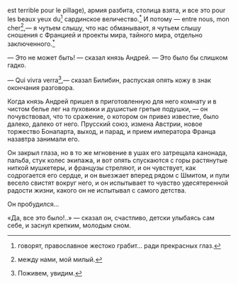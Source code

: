 est terrible pour le pillage), армия разбита, столица взята, и все это pour les beaux yeux du[^258] сардинское величество.[<sup>\*</sup>](#c_110) И потому — entre nous, mon cher[^259],— я чутьем слышу, что нас обманывают, я чутьем слышу сношения с Францией и проекты мира, тайного мира, отдельно заключенного.[<sup>\*</sup>](#c_111)

— Это не может быть! — сказал князь Андрей. — Это было бы слишком гадко.

— Qui vivra verra[^260],— сказал Билибин, распуская опять кожу в знак окончания разговора.

Когда князь Андрей пришел в приготовленную для него комнату и в чистом белье лег на пуховики и душистые гретые подушки, — он почувствовал, что то сражение, о котором он привез известие, было далеко, далеко от него. Прусский союз, измена Австрии, новое торжество Бонапарта, выход, и парад, и прием императора Франца назавтра занимали его.

Он закрыл глаза, но в то же мгновение в ушах его затрещала канонада, пальба, стук колес экипажа, и вот опять спускаются с горы растянутые ниткой мушкетеры, и французы стреляют, и он чувствует, как содрогается его сердце, и он выезжает вперед рядом с Шмитом, и пули весело свистят вокруг него, и он испытывает то чувство удесятеренной радости жизни, какого он не испытывал с самого детства.

Он пробудился…

«Да, все это было!..» — сказал он, счастливо, детски улыбаясь сам себе, и заснул крепким, молодым сном.

</div>

<div class="section">

[^258]: говорят, православное жестоко грабит… ради прекрасных глаз.

[^259]: между нами, мой милый.

[^260]: Поживем, увидим.